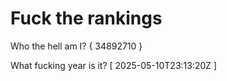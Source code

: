 # Fuck the rankings

Who the hell am I?
{ 34892710 }

What fucking year is it?
[ 2025-05-10T23:13:20Z ]
